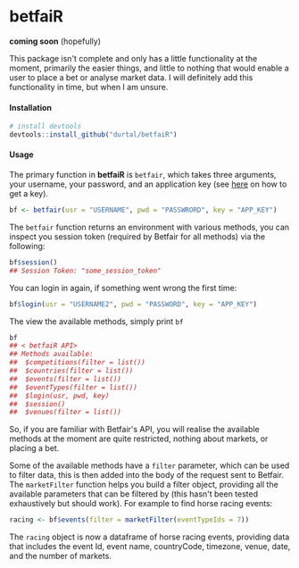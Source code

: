 betfaiR
=======

**coming soon** (hopefully)

This package isn't complete and only has a little functionality at the moment, primarily the easier things, and little to nothing that would enable a user to place a bet or analyse market data.  I will definitely add this functionality in time, but when I am unsure.

#### Installation

```R
# install devtools
devtools::install_github("durtal/betfaiR")
```

#### Usage

The primary function in **betfaiR** is `betfair`, which takes three arguments, your username, your password, and an application key (see [here](https://api.developer.betfair.com/services/webapps/docs/display/1smk3cen4v3lu3yomq5qye0ni/Application+Keys) on how to get a key).

```R
bf <- betfair(usr = "USERNAME", pwd = "PASSWRORD", key = "APP_KEY")
```

The `betfair` function returns an environment with various methods, you can inspect you session token (required by Betfair for all methods) via the following:

```R
bf$session()
## Session Token: "some_session_token"
```

You can login in again, if something went wrong the first time:

```R
bf$login(usr = "USERNAME2", pwd = "PASSWORD", key = "APP_KEY")
```

The view the available methods, simply print `bf`

```R
bf
## < betfaiR API>
## Methods available: 
##  $competitions(filter = list()) 
##  $countries(filter = list()) 
##  $events(filter = list()) 
##  $eventTypes(filter = list()) 
##  $login(usr, pwd, key) 
##  $session() 
##  $venues(filter = list()) 
```

So, if you are familiar with Betfair's API, you will realise the available methods at the moment are quite restricted, nothing about markets, or placing a bet.

Some of the available methods have a `filter` parameter, which can be used to filter data, this is then added into the body of the request sent to Betfair.  The `marketFilter` function helps you build a filter object, providing all the available parameters that can be filtered by (this hasn't been tested exhaustively but should work).  For example to find horse racing events:

```R
racing <- bf$events(filter = marketFilter(eventTypeIds = 7))
```

The `racing` object is now a dataframe of horse racing events, providing data that includes the event Id, event name, countryCode, timezone, venue, date, and the number of markets.

